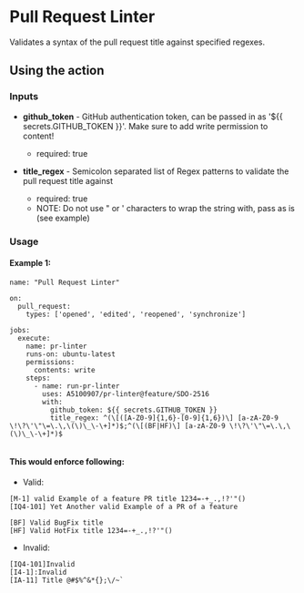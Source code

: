 # Pull Request Linter

Validates a syntax of the pull request title against specified regexes.

## Using the action

### Inputs
* __github_token__ - GitHub authentication token, can be passed in as '${{ secrets.GITHUB_TOKEN }}'. Make sure to add write permission to content!
    * required: true

* __title_regex__ - Semicolon separated list of Regex patterns to validate the pull request title against
    * required: true
    * NOTE: Do not use " or ' characters to wrap the string with, pass as is (see example)

### Usage
#### Example 1:
```
name: "Pull Request Linter"
 
on:
  pull_request:
    types: ['opened', 'edited', 'reopened', 'synchronize']
 
jobs:
  execute:
    name: pr-linter
    runs-on: ubuntu-latest
    permissions:
      contents: write
    steps:
      - name: run-pr-linter
        uses: A5100907/pr-linter@feature/SDO-2516
        with:
          github_token: ${{ secrets.GITHUB_TOKEN }}
          title_regex: ^(\[([A-Z0-9]{1,6}-[0-9]{1,6})\] [a-zA-Z0-9 \!\?\'\"\=\.\,\(\)\_\-\+]*)$;^(\[(BF|HF)\] [a-zA-Z0-9 \!\?\'\"\=\.\,\(\)\_\-\+]*)$
               
```
#### This would enforce following:

  * Valid:
  ```
  [M-1] valid Example of a feature PR title 1234=-+_.,!?'"()
  [IQ4-101] Yet Another valid Example of a PR of a feature
  
  [BF] Valid BugFix title
  [HF] Valid HotFix title 1234=-+_.,!?'"()
  ```

  * Invalid:
  ```
  [IQ4-101]Invalid
  [I4-1]:Invalid
  [IA-11] Title @#$%^&*{};\/~`
  ```
